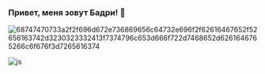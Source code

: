### Привет, меня зовут Бадри! 👋


![68747470733a2f2f696d672e736869656c64732e696f2f62616467652f52656163742d3230323332413f7374796c653d666f722d7468652d6261646765266c6f676f3d7265616374](https://github.com/Badri1390/Badri1390/assets/118565535/bdc31f2f-a68c-4a82-87a3-a77daf48abb6)

![js](https://github.com/Badri1390/Badri1390/assets/118565535/2198bcaa-5800-40ef-9eb1-7030db5c545f)
